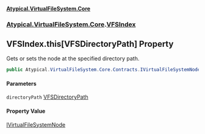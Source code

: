 #### [Atypical.VirtualFileSystem.Core](VirtualFileSystem.md 'VirtualFileSystem')
### [Atypical.VirtualFileSystem.Core](VirtualFileSystem.md#Atypical.VirtualFileSystem.Core 'Atypical.VirtualFileSystem.Core').[VFSIndex](VFSIndex.md 'Atypical.VirtualFileSystem.Core.VFSIndex')

## VFSIndex.this[VFSDirectoryPath] Property

Gets or sets the node at the specified directory path.

```csharp
public Atypical.VirtualFileSystem.Core.Contracts.IVirtualFileSystemNode this[Atypical.VirtualFileSystem.Core.VFSDirectoryPath directoryPath] { get; set; }
```
#### Parameters

<a name='Atypical.VirtualFileSystem.Core.VFSIndex.this[Atypical.VirtualFileSystem.Core.VFSDirectoryPath].directoryPath'></a>

`directoryPath` [VFSDirectoryPath](VFSDirectoryPath.md 'Atypical.VirtualFileSystem.Core.VFSDirectoryPath')

#### Property Value
[IVirtualFileSystemNode](IVirtualFileSystemNode.md 'Atypical.VirtualFileSystem.Core.Contracts.IVirtualFileSystemNode')